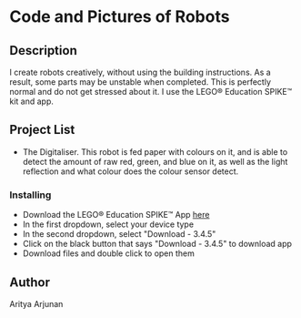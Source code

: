 # Code and Pictures of Robots

## Description

I create robots creatively, without using the building instructions. As a result, some parts may be unstable when completed. This is perfectly normal and do not get stressed about it. I use the LEGO® Education SPIKE™ kit and app. 

## Project List

* The Digitaliser. This robot is fed paper with colours on it, and is able to detect the amount of raw red, green, and blue on it, as well as the light reflection and what colour does the colour sensor detect.

### Installing

* Download the LEGO® Education SPIKE™ App [here](https://education.lego.com/en-au/downloads/spike-app/software/)
* In the first dropdown, select your device type
* In the second dropdown, select "Download - 3.4.5"
* Click on the black button that says "Download - 3.4.5" to download app
* Download files and double click to open them
## Author

Aritya Arjunan 
